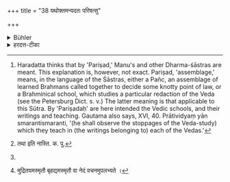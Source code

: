 +++
title = "38 यथोक्तमन्यदतः परिषत्सु"

+++

<details><summary>Bühler</summary>

38. Further particulars (regarding the interruption [^21]  of the Veda-study may be learnt) from the (teaching and works of other) Vedic schools.


[^21]:  Haradatta thinks that by 'Pariṣad,' Manu's and other Dharma-śāstras are meant. This explanation is, however, not exact. Pariṣad, 'assemblage,' means, in the language of the Śāstras, either a Pañc, an assemblage of learned Brahmans called together to decide some knotty point of law, or a Brahminical school, which studies a particular redaction of the Veda (see the Petersburg Dict. s. v.) The latter meaning is that applicable to this Sūtra. By 'Pariṣadaḥ' are here intended the Vedic schools, and their writings and teaching. Gautama also says, XVI, 40. Prātividyaṃ yān smarantismaranti, '(he shall observe the stoppages of the Veda-study) which they teach in (the writings belonging to) each of the Vedas.'
</details>

<details><summary>हरदत्त-टीका</summary>

## सूत्रम्
यथोक्तमन्यदतः परिषत्सु ॥ ३४ ॥
## टिप्पनी

अत एतस्मादनध्यायप्रकरणोक्तादन्यदनध्यायनिमित्तम् । परिषत्सु मानवादिधर्मशास्त्रेषु यथोक्तं [^१]तथा द्रष्टव्यम् । तत्र वासेष्ठः [^२] दिग्दाहपर्वतप्रपातेषूपलरुधिरपांसुवर्षेष्वाकालिक'मिति ।
यमः —
[^३] श्लेष्मातकस्य शल्मल्या मधूकस्य तथाप्यधः ।  
कदाचिदपि नाध्येयं कोविदारकपित्थयोः॥   सङ्ग्रामोद्यानदेवतासमीपेषु नाधीयीतेति ॥ ३४ ॥

[^१]: तथा इति नास्ति. क. पु.  

[^२]:

   व. स्मृ. १३ ८. दिग्नादपर्वतनादकम्पप्रपातेषु, इति मुद्रितपुस्तकपाठः । निमित्तप्रादुर्भावादारभ्याऽन्येद्युर्यावत् स एव कालः स आकालः । तत्र भवमाकालिकम् ।  

[^३]: मुद्रितयमस्मृतौ बृहद्यमस्मृतौ वा नेदं वचनमुपलभ्यते ।  


॥ इत्यापस्तम्बधर्मसूत्रवृत्तावुज्वलायामेकादशी कण्डिका ॥

इति चापस्तम्बधर्मसूत्रवृत्तौ हरदत्तविरचितायामुज्ज्वलायां
प्रथमप्रश्ने तृतीयः पटलः ॥ ३ ॥
</details>
